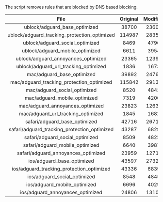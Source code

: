 The script removes rules that are blocked by DNS based blocking.


| File | Original | Modified |
|:----:|:-----:|:-----:|
| ublock/adguard_base_optimized | 38700 | 23600 |
| ublock/adguard_tracking_protection_optimized | 114987 | 28355 |
| ublock/adguard_social_optimized | 8469 | 4796 |
| ublock/adguard_mobile_optimized | 6611 | 3954 |
| ublock/adguard_annoyances_optimized | 23365 | 12398 |
| ublock/adguard_url_tracking_optimized | 1836 | 1673 |
| mac/adguard_base_optimized | 39892 | 24769 |
| mac/adguard_tracking_protection_optimized | 115842 | 29135 |
| mac/adguard_social_optimized | 8520 | 4842 |
| mac/adguard_mobile_optimized | 7319 | 4200 |
| mac/adguard_annoyances_optimized | 23823 | 12631 |
| mac/adguard_url_tracking_optimized | 1845 | 1682 |
| safari/adguard_base_optimized | 42716 | 26710 |
| safari/adguard_tracking_protection_optimized | 43287 | 6829 |
| safari/adguard_social_optimized | 8509 | 4825 |
| safari/adguard_mobile_optimized | 6640 | 3987 |
| safari/adguard_annoyances_optimized | 23959 | 12710 |
| ios/adguard_base_optimized | 43597 | 27324 |
| ios/adguard_tracking_protection_optimized | 43336 | 6839 |
| ios/adguard_social_optimized | 8548 | 4845 |
| ios/adguard_mobile_optimized | 6696 | 4029 |
| ios/adguard_annoyances_optimized | 24806 | 13102 |